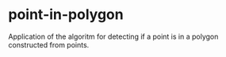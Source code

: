 # point-in-polygon
Application of the algoritm for detecting if a point is in a polygon constructed from points.
